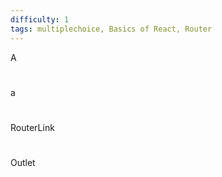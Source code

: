 ```yaml
---
difficulty: 1
tags: multiplechoice, Basics of React, Router
---
```


A

#

a

#

RouterLink

#

Outlet

